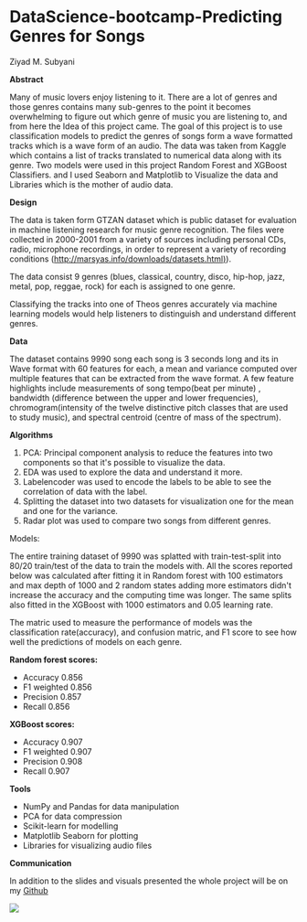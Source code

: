# DataScience-bootcamp-**Predicting Genres for Songs**

Ziyad M. Subyani

**Abstract**

Many of music lovers enjoy listening to it. There are a lot of genres and those genres contains many sub-genres to the point it becomes overwhelming to figure out which genre of music you are listening to, and from here the Idea of this project came. The goal of this project is to use classification models to predict the genres of songs form a wave formatted tracks which is a wave form of an audio. The data was taken from Kaggle which contains a list of tracks translated to numerical data along with its genre. Two models were used in this project Random Forest and XGBoost Classifiers. and I used Seaborn and Matplotlib to Visualize the data and Libraries which is the mother of audio data.

**Design**

The data is taken form GTZAN dataset which is public dataset for evaluation in machine listening research for music genre recognition. The files were collected in 2000-2001 from a variety of sources including personal CDs, radio, microphone recordings, in order to represent a variety of recording conditions ([http://marsyas.info/downloads/datasets.html)](http://marsyas.info/downloads/datasets.html)).

The data consist 9 genres (blues, classical, country, disco, hip-hop, jazz, metal, pop, reggae, rock) for each is assigned to one genre.

Classifying the tracks into one of Theos genres accurately via machine learning models would help listeners to distinguish and understand different genres.

**Data**

The dataset contains 9990 song each song is 3 seconds long and its in Wave format with 60 features for each, a mean and variance computed over multiple features that can be extracted from the wave format. A few feature highlights include measurements of song tempo(beat per minute) , bandwidth (difference between the upper and lower frequencies), chromogram(intensity of the twelve distinctive pitch classes that are used to study music), and spectral centroid (centre of mass of the spectrum).

**Algorithms**

1. PCA: Principal component analysis to reduce the features into two components so that it&#39;s possible to visualize the data.
2. EDA was used to explore the data and understand it more.
3. Labelencoder was used to encode the labels to be able to see the correlation of data with the label.
4. Splitting the dataset into two datasets for visualization one for the mean and one for the variance.
5. Radar plot was used to compare two songs from different genres.

Models:

The entire training dataset of 9990 was splatted with train-test-split into 80/20 train/test of the data to train the models with. All the scores reported below was calculated after fitting it in Random forest with 100 estimators and max depth of 1000 and 2 random states adding more estimators didn&#39;t increase the accuracy and the computing time was longer. The same splits also fitted in the XGBoost with 1000 estimators and 0.05 learning rate.

The matric used to measure the performance of models was the classification rate(accuracy), and confusion matric, and F1 score to see how well the predictions of models on each genre.

**Random forest scores:**

- Accuracy 0.856
- F1 weighted 0.856
- Precision 0.857
- Recall 0.856

**XGBoost scores:**

- Accuracy 0.907
- F1 weighted 0.907
- Precision 0.908
- Recall 0.907

**Tools**

- NumPy and Pandas for data manipulation
- PCA for data compression
- Scikit-learn for modelling
- Matplotlib Seaborn for plotting
- Libraries for visualizing audio files

**Communication**

In addition to the slides and visuals presented the whole project will be on my [Github](https://github.com/ZiyadMoh/DataScience-bootcamp-project)

![](RackMultipart20211216-4-1x9hj4c_html_ec7923738458ca0f.jpg)
